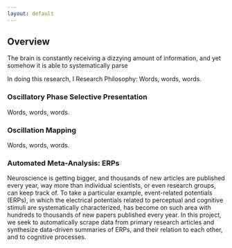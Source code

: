 ```yaml
---
layout: default
---
```


## Overview

The brain is constantly receiving a dizzying amount of information, and yet somehow it is able to systematically parse


In doing this research, I
Research Philosophy:
Words, words, words.

### Oscillatory Phase Selective Presentation

Words, words, words.

### Oscillation Mapping

Words, words, words.

### Automated Meta-Analysis: ERPs

Neuroscience is getting bigger, and thousands of new articles are published every year, way more than individual scientists, or even research groups, can keep track of. To take a particular example, event-related potentials (ERPs), in which the electrical potentials related to perceptual and cognitive stimuli are systematically characterized, has become on such area with hundreds to thousands of new papers published every year. In this project, we seek to automatically scrape data from primary research articles and synthesize data-driven summaries of ERPs, and their relation to each other, and to cognitive processes.